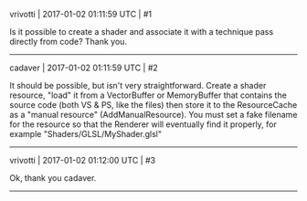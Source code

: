 vrivotti | 2017-01-02 01:11:59 UTC | #1

Is it possible to create a shader and associate it with a technique pass directly from code?
Thank you.

-------------------------

cadaver | 2017-01-02 01:11:59 UTC | #2

It should be possible, but isn't very straightforward. Create a shader resource, "load" it from a VectorBuffer or MemoryBuffer that contains the source code (both VS & PS, like the files) then store it to the ResourceCache as a "manual resource" (AddManualResource). You must set a fake filename for the resource so that the Renderer will eventually find it properly, for example "Shaders/GLSL/MyShader.glsl"

-------------------------

vrivotti | 2017-01-02 01:12:00 UTC | #3

Ok, thank you cadaver.

-------------------------

